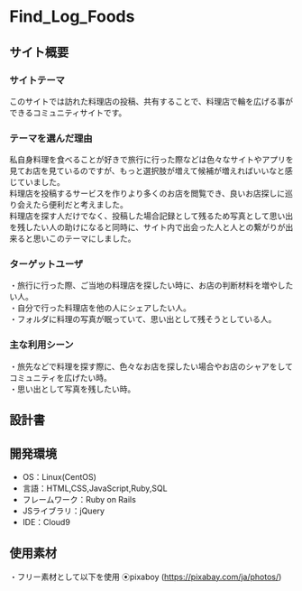 # Find_Log_Foods

## サイト概要
### サイトテーマ
このサイトでは訪れた料理店の投稿、共有することで、料理店で輪を広げる事ができるコミュニティサイトです。

### テーマを選んだ理由
私自身料理を食べることが好きで旅行に行った際などは色々なサイトやアプリを見てお店を見ているのですが、もっと選択肢が増えて候補が増えればいいなと感じていました。  
料理店を投稿するサービスを作りより多くのお店を閲覧でき、良いお店探しに巡り会えたら便利だと考えました。  
料理店を探す人だけでなく、投稿した場合記録として残るため写真として思い出を残したい人の助けになると同時に、サイト内で出会った人と人との繋がりが出来ると思いこのテーマにしました。

### ターゲットユーザ
・旅行に行った際、ご当地の料理店を探したい時に、お店の判断材料を増やしたい人。  
・自分で行った料理店を他の人にシェアしたい人。  
・フォルダに料理の写真が眠っていて、思い出として残そうとしている人。

### 主な利用シーン
・旅先などで料理を探す際に、色々なお店を探したい場合やお店のシャアをしてコミュニティを広げたい時。  
・思い出として写真を残したい時。

## 設計書
<!--テーマを設定・提出する時点では不要です-->

## 開発環境
- OS：Linux(CentOS)
- 言語：HTML,CSS,JavaScript,Ruby,SQL
- フレームワーク：Ruby on Rails
- JSライブラリ：jQuery
- IDE：Cloud9

## 使用素材
・フリー素材として以下を使用
 ⦿pixaboy (https://pixabay.com/ja/photos/)
